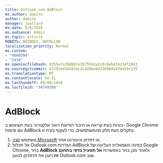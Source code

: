 ```yaml
---
title: Outlook.com AdBlock
ms.author: daeite
author: daeite
manager: joallard
ms.date: 6/6/2019
ms.audience: Admin
ms.topic: article
ROBOTS: NOINDEX, NOFOLLOW
localization_priority: Normal
ms.custom:
- "9000594"
- "2438"
ms.openlocfilehash: 9355e7a39d867e35755b2a2c0c8eb434234f19d3
ms.sourcegitcommit: 67292e43d1834c2cd20be9433698da47da59c135
ms.translationtype: MT
ms.contentlocale: he-IL
ms.lasthandoff: 06/06/2019
ms.locfileid: "34749398"
---
```

# <a name="adblock"></a>AdBlock

בעיות בעת קריאה או חיבור הודעות דואר אלקטרוני בעת השימוש ב- Google Chrome עם סיומת AdBlock נתקלים כעת חלק מהמשתמשים. כדי לעקוף בעיה זו:

1. משתמש [קצה Microsoft](https://www.microsoft.com/windows/microsoft-edge) או דפדפן אינטרנט אחר.
1. אל תכלול Outlook.com הגדרות AdBlock.בפינה השמאלית העליונה של Google Chrome, בחר **AdBlock** ולאחר מכן בחר באפשרות **אל תפעיל בדפי בתחום זה**.רענן את הדפדפן לטעון Outlook.com שוב.
